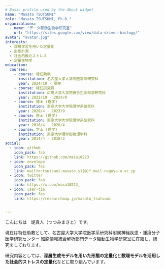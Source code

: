 ```yaml
---
# Basic profile used by the About widget
name: "Masato TSUTSUMI"
role: "Masato TSUTSUMI, Ph.D."
organizations:
  - name: "データ駆動生物学研究室"
    url: "https://sites.google.com/view/data-driven-biology/"
avatar: "avatar.jpg"
interests:
  - 深層学習を用いた定量化
  - 形態計測
  - 社会的敗北ストレス
  - 定量生物学
education:
  courses:
    - course: 特任助教
      institution: 名古屋大学大学院医学系研究科 
      year: 2024/10 - 現在
    - course: 特任研究員
      institution: 広島大学大学院統合生命科学研究科 
      year: 2023/10 - 2024/9
    - course: 博士 (理学)
      institution: 東京大学大学院理学系研究科 
      year: 2020/4 - 2023/9
    - course: 修士 (理学)
      institution: 東京大学大学院理学系研究科 
      year: 2018/4 - 2020/4
    - course: 学士 (理学)
      institution: 東京大学理学部物理学科 
      year: 2014/4 - 2018/3
social:
  - icon: github
    icon_pack: fab
    link: https://github.com/masa10223
  - icon: envelope
    icon_pack: fas
    link: mailto:tsutsumi.masato.s1[@]f.mail.nagoya-u.ac.jp
  - icon: twitter
    icon_pack: fab
    link: https://x.com/masa10223_
  - icon: user-tie
    icon_pack: fas
    link: https://researchmap.jp/masato_tsutsumi


---
```


こんにちは　堤真人（つつみまさと）です。

現在は特任助教として、名古屋大学大学院医学系研究科附属神経疾患・腫瘍分子医学研究センター 細胞情報統合解析部門データ駆動生物学研究室に在籍し、研究をしております。

研究内容としては、**深層生成モデルを用いた形態の定量化**と**数理モデルを活用した社会的ストレスの定量化**などに取り組んでいます。


